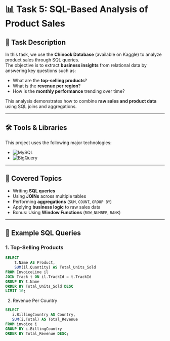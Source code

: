 # 📊 Task 5: SQL-Based Analysis of Product Sales

## 📌 Task Description
In this task, we use the **Chinook Database** (available on Kaggle) to analyze product sales through SQL queries.  
The objective is to extract **business insights** from relational data by answering key questions such as:
- What are the **top-selling products**?
- What is the **revenue per region**?
- How is the **monthly performance** trending over time?

This analysis demonstrates how to combine **raw sales and product data** using SQL joins and aggregations.

---
## 🛠️ Tools & Libraries

This project uses the following major technologies:

- ![MySQL](https://img.shields.io/badge/MySQL-4479A1?style=for-the-badge&logo=mysql&logoColor=white)  
- ![BigQuery](https://img.shields.io/badge/BigQuery-4285F4?style=for-the-badge&logo=google-cloud&logoColor=white)  

---
## 🎯 Covered Topics
- Writing **SQL queries**  
- Using **JOINs** across multiple tables  
- Performing **aggregations** (`SUM`, `COUNT`, `GROUP BY`)  
- Applying **business logic** to raw sales data  
- Bonus: Using **Window Functions** (`ROW_NUMBER`, `RANK`)  

---
## 📝 Example SQL Queries

### 1. Top-Selling Products
```sql
SELECT 
    t.Name AS Product, 
    SUM(il.Quantity) AS Total_Units_Sold
FROM InvoiceLine il
JOIN Track t ON il.TrackId = t.TrackId
GROUP BY t.Name
ORDER BY Total_Units_Sold DESC
LIMIT 10;
```
2. Revenue Per Country
 ```sql
SELECT 
    i.BillingCountry AS Country,
    SUM(i.Total) AS Total_Revenue
FROM invoice i
GROUP BY i.BillingCountry
ORDER BY Total_Revenue DESC;
```
